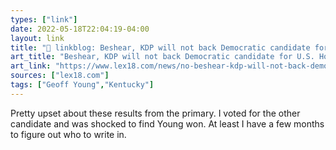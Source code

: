 ```yaml
---
types: ["link"]
date: 2022-05-18T22:04:19-04:00
layout: link
title: "🔗 linkblog: Beshear, KDP will not back Democratic candidate for U.S. House seat'"
art_title: "Beshear, KDP will not back Democratic candidate for U.S. House seat"
art_link: "https://www.lex18.com/news/no-beshear-kdp-will-not-back-democratic-candidate-for-u-s-house-seat"
sources: ["lex18.com"]
tags: ["Geoff Young","Kentucky"]
---
```

Pretty upset about these results from the primary. I voted for the other candidate and was shocked to find Young won. At least I have a few months to figure out who to write in.
 
